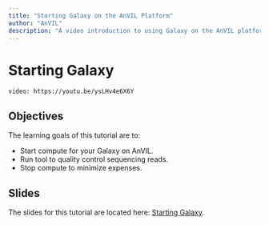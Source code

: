 ```yaml
---
title: "Starting Galaxy on the AnVIL Platform"
author: "AnVIL"
description: "A video introduction to using Galaxy on the AnVIL platform."
---
```

# Starting Galaxy

`video: https://youtu.be/ysLHv4e6X6Y`

## Objectives

The learning goals of this tutorial are to:

* Start compute for your Galaxy on AnVIL.
* Run tool to quality control sequencing reads.
* Stop compute to minimize expenses.


## Slides
The slides for this tutorial are  located here: [Starting Galaxy](https://docs.google.com/presentation/d/1yYCg4cPVBMMDghT17B4XzROieqyMH99Ex9nMm_Scm9Q/edit#slide=id.p).


